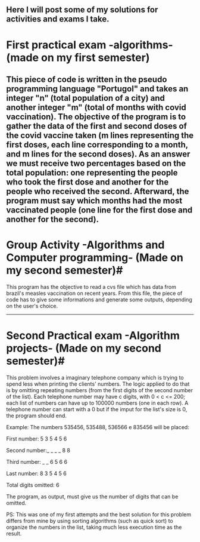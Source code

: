 Here I will post some of my solutions for activities and exams I take.
-----------------------------------------------------------------------------------------------------------------------------------------------------------------------------------

# First practical exam -algorithms- (made on my first semester) #

This piece of code is written in the pseudo programming language "Portugol" and takes an integer "n" (total population of a city) and another integer "m" (total of months with covid vaccination). The objective of the program is to gather the data of the first and second doses of the covid vaccine taken (m lines representing the first doses, each line corresponding to a month, and m lines for the second doses). As an answer we must receive two percentages based on the total population: one representing the people who took the first dose and another for the people who received the second. Afterward, the program must say which months had the most vaccinated people (one line for the first dose and another for the second).
-----------------------------------------------------------------------------------------------------------------------------------------------------------------------------------



# Group Activity -Algorithms and Computer programming-  (Made on my second semester)#

This program has the objective to read a cvs file which has data from brazil's measles vaccination on recent years. From this file, the piece of code has to give some informations and generate some outputs, depending on the user's choice.

-----------------------------------------------------------------------------------------------------------------------------------------------------------------------------------



# Second Practical exam -Algorithm projects-  (Made on my second semester)#

This problem involves a imaginary telephone company which is trying to spend less when printing the clients' numbers. The logic applied to do that is by omitting repeating numbers (from the first digits of the second number of the list). Each telephone number may have c digits, with  0 < c <= 200; each list of numbers can have up to 100000 numbers (one in each row). A telephone number can start with a 0 but if the imput for the list's size is 0, the program should end.

Example:
The numbers 535456, 535488, 536566 e 835456 will be placed:


First number: 5 3 5 4 5 6

Second number:_ _ _ _ 8 8    

Third number: _ _ 6 5 6 6 

Last number:  8 3 5 4 5 6

Total digits omitted: 6

The program, as output, must give us the number of digits that can be omitted.

PS: This was one of my first attempts and the best solution for this problem differs from mine by using sorting algorithms (such as quick sort) to organize the numbers in the list, taking much less execution time as the result.
